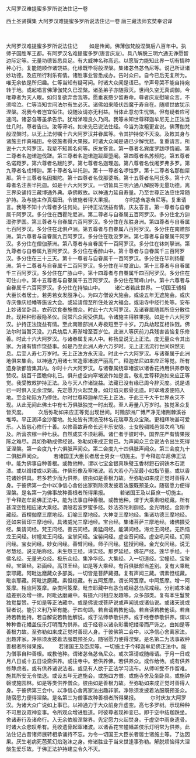 大阿罗汉难提蜜多罗所说法住记一卷


西土圣贤撰集
大阿罗汉难提蜜多罗所说法住记一卷
唐三藏法师玄奘奉诏译


　　

大阿罗汉难提蜜多罗所说法住记
　　如是传闻。佛薄伽梵般涅槃后八百年中。执师子国胜军王都。有阿罗汉名难提蜜多罗(唐言庆友)。具八解脱三明六通无诤愿智边际定等。无量功德皆悉具足。有大威神名称高远。以愿智力能知此界一切有情种种心行。复能随顺作诸饶益。化缘既毕将般涅槃。集诸苾刍苾刍尼等。说己所证诸妙功德。及应所行利乐有情。诸胜事业皆悉成办。告时众曰。自今已后无复所为。唯无余依是所归趣。仁等当知有疑可问。时诸大众闻是语已。举声号哭不能自持宛转于地。或起唱言佛薄伽梵久已涅槃。诸圣弟子亦随寂灭。世间久空无真调御。今唯尊者为天人眼。如何复欲弃舍我等。愿垂哀愍少留寿命。尊者庆友慰喻众言。不须啼泣。仁等当知世间法尔有生必灭。诸佛如来降伏四魔于寿自在。随顺世故犹示涅槃。况我今者岂宜恒住。设随汝请亦无利益。当体此意勿生忧恼。但有疑者应可速问。诸苾刍等虽承告示。犹增涕噎良久乃问。我等未知世尊释迦牟尼无上正法当住几时。尊者告曰。汝等谛听。如来先已说法住经。今当为汝粗更宣说。佛薄伽梵般涅槃时。以无上法付嘱十六大阿罗汉并眷属等。令其护持使不灭没。及敕其身与诸施主作真福田。令彼施者得大果报。时诸大众闻是语已少解忧悲。复重请言。所说十六大阿罗汉。我辈不知其名何等。庆友答言。第一尊者名宾度罗跋啰惰阇。第二尊者名迦诺迦伐蹉。第三尊者名迦诺迦跋厘堕阇。第四尊者名苏频陀。第五尊者名诺距罗。第六尊者名跋陀罗。第七尊者名迦理迦。第八尊者名伐阇罗弗多罗。第九尊者名戍博迦。第十尊者名半托迦。第十一尊者名啰怙罗。第十二尊者名那伽犀那。第十三尊者名因揭陀。第十四尊者名伐那婆斯。第十五尊者名阿氏多。第十六尊者名注荼半托迦。如是十六大阿罗汉。一切皆具三明六通八解脱等无量功德。离三界染诵持三藏博通外典。承佛敕故。以神通力延自寿量。乃至世尊正法应住常随护持。及与施主作真福田。令彼施者得大果报。
　　尔时苾刍苾刍尼等。复重请言。我等不知十六尊者多住何处。护持正法饶益有情。庆友答言。第一尊者与自眷属千阿罗汉。多分住在西瞿陀尼洲。第二尊者与自眷属五百阿罗汉。多分住北方迦湿弥罗国。第三尊者与自眷属六百阿罗汉。多分住在东胜身洲。第四尊者与自眷属七百阿罗汉。多分住在北俱卢洲。第五尊者与自眷属八百阿罗汉。多分住在南赡部洲。第六尊者与自眷属九百阿罗汉。多分住在耽没罗洲。第七尊者与自眷属千阿罗汉。多分住在僧伽荼洲。第八尊者与自眷属千一百阿罗汉。多分住在钵刺拏洲。第九尊者与自眷属九百阿罗汉。多分住在香醉山中。第十尊者与自眷属千三百阿罗汉。多分住在三十三天。第十一尊者与自眷属千一百阿罗汉。多分住在毕利扬瞿洲。第十二尊者与自眷属千二百阿罗汉。多分住在半度波山。第十三尊者与自眷属千三百阿罗汉。多分住在广胁山中。第十四尊者与自眷属千四百阿罗汉。多分住在可住山中。第十五尊者与自眷属千五百阿罗汉。多分住在鹫峰山中。第十六尊者与自眷属千六百阿罗汉。多分住在持轴山中。
　　诸仁者若此世界。一切国王辅相大臣长者居士。若男若女发殷净心。为四方僧设大施会。或设五年无遮施会。或庆寺庆像庆经幡等施设大会。或延请僧至所住处设大福会。或诣寺中经行处等。安布上妙诸坐卧具。衣药饮食奉施僧众。时此十六大阿罗汉。及诸眷属随其所应分散往赴。现种种形蔽隐圣仪。同常凡众密受供具。令诸施主得胜果报。如是十六大阿罗汉。护持正法饶益有情。至此南赡部洲人寿极短至于十岁。刀兵劫起互相诛戮。佛法尔时当暂灭没。刀兵劫后人寿渐增至百岁位。此洲人等厌前刀兵残害苦恼复乐修善。时此十六大阿罗汉。与诸眷属复来人中。称扬显说无上正法。度无量众令其出家。为诸有情作饶益事。如是乃至此洲人寿六万岁时。无上正法流行世间炽然无息。后至人寿七万岁时。无上正法方永灭没。时此十六大阿罗汉。与诸眷属于此洲地俱来集会。以神通力用诸七宝造窣堵波严丽高广。释迦牟尼如来应正等觉。所有遗身驮都皆集其内。尔时十六大阿罗汉。与诸眷属绕窣堵波以诸香花持用供养恭敬赞叹。绕百千匝瞻仰礼已。俱升虚空向窣堵波作如是言。敬礼世尊释迦如来应正等觉。我受教敕护持正法。及与天人作诸饶益。法藏已没有缘已周今辞灭度。说是语已一时俱入无余涅槃。先定愿力火起焚身。如灯焰灭骸骨无遗。时窣堵波便陷入地。至金轮际方乃停住。尔时世尊释迦牟尼无上正法。于此三千大千世界永灭不现。从此无间此佛土中有七万俱胝独觉一时出现。至人寿量八万岁时。独觉圣众复皆灭度。
　　次后弥勒如来应正等觉出现世间。时赡部洲广博严净无诸荆棘溪谷堆埠。平正润泽金沙覆地。处处皆有清池茂林名花瑞草及众宝聚。更相辉映甚可爱乐。人皆慈心修行十善。以修善故寿命长远丰乐安隐。士女殷稠城邑邻次鸡飞相及。所营农稼一种七获。自然成实不须耘耨。诸仁者于彼时中。国界庄严有情果报陈之难尽。具如弥勒成佛经说。弥勒如来成正觉已。为声闻众三会说法令出生死得证涅槃。第一会度九十六俱胝声闻众。第二会度九十四俱胝声闻众。第三会度九十二俱胝声闻众。
　　若诸国王大臣长者居士男女一切施主。于今释迦牟尼佛正法中。能为佛事自种善根。或教他种。谓以七宝金银真珠璧玉香材鋀石铜铁木石泥漆。或以缯缕或以彩画。作佛形像及窣堵波。若大若小乃至最小如指节量。或以香花诸妙供具。若多若少而为供养。彼由如是善根力故。至弥勒如来成正觉时善得人身。于彼佛第一会中以净信心舍俗出家剃除须发披着法服既预圣众。随宿愿力便得涅槃。是名第一为佛事故种善根者所得果报。
　　若诸国王及以臣庶一切施主。于今释迦牟尼佛正法中。能为法事自种善根。或教他种。谓于大乘素呾缆藏。所有甚深空性相应诸大乘经。谓般若波罗蜜多经。妙法芬陀利迦经。金光明经。金刚手藏经。首楞伽摩三摩地经。幻喻三摩地经。大神变三摩地经。集诸功德三摩地经。还如来智印三摩地经。具诸威光三摩地经。宝台经。集诸菩萨三摩地经。诸佛摄受经。集请问经。梵王问经。善吉问经。勇猛问经。能满问经。海龙王问经。无热恼龙王问经。树幢龙王问经。宝掌问经。宝髻问经。虚空音问经。虚空吼问经。幻网问经。宝女问经。妙女问经。善臂问经。师子问经。猛授问经。金光女问经。说无尽慧经。说无垢称经。未生怨王经。谛实经。那罗延经。佛花严经。莲华手经。十佛名经。无量光众经。极乐众经。集净华经。大集经。入一切道经。宝幢经。宝聚经。宝箧经。彩画经。高顶王经。如是等大乘经。有百俱胝部当差别。复有大乘毗柰耶藏。阿毗达磨藏众多部类。一切皆是菩萨藏摄。复有声闻三藏。谓素怛缆藏。毗柰耶藏。阿毗达磨藏。素怛缆藏。有五阿笈摩。谓长阿笈摩。中阿笈摩。增一阿笈摩。相应阿笈摩。杂类阿笈摩。毗柰耶藏中有苾刍戒经苾刍尼戒经。分别戒本诸蕴差别及增一律。阿毗达磨藏中。有摄六问相应发趣等。众多部类。复有本生鬘赞独觉鬘赞。于如是等正法藏中。或是佛说或菩萨说或声闻说或诸仙说。或诸天说或智者说。能引义利乃至有能。于四句颂。若自诵若教他诵。若自读若教他读。若自持若教他持。若自解说若教他解说。或于法师恭敬供养。或于经卷恭敬供养。谓以种种香花幡盖伎乐灯明而为供养。或于经卷以诸杂彩囊帊缕带而严饰之。由如是等善根力故。至弥勒如来成正觉时善现人身。于彼佛第二会中。以净信心舍离家法。出趣非家。净除须发披着法服既预圣众。随宿愿力便得涅槃。是名第二为法事故种善根者所得果报。
　　若诸国王及臣庶等。一切施主于今释迦牟尼佛正法中。能为僧事自种善根。或教他种。谓诸苾刍苾刍尼众。或次第请或随缘请。于月一日或月八日或十五日设斋供养。或往寺中。若供养佛。若供养众。或作给侍。或有供养修静虑者。或有供养诸说法者。或见有人欲于正法学习流布。从师听受不作留难。施其所安无令怯退。或设五年无遮施会。或施四方僧。或施寺舍及坐卧具。或施钟磬或施园林。如是等类供养僧众。彼由如是善根力故。至弥勒如来成正觉时善得人身。于彼佛第三会中。以净信心舍离家法出趣非家。净除须发披着法服既预圣众。随宿愿力便得涅槃。是名第三为僧事故种善根者所得果报。
　　尔时庆友大阿罗汉。为诸大众广说如上事已。以神通力于大众前身升虚空。高七多罗树。示现种种不可思议双神变事。令所观众增进胜道。时彼尊者现神变已。即于空中结跏趺坐。舍诸寿行及诸命行。入无余依般涅槃界。先定愿力火起焚身。于虚空中雨身遗骨。时诸大众悲叹希有。竞收遗骨起窣堵波。以诸香花宝幢幡盖伎乐灯明常为供养。此法住记古昔诸师展转相承诵持不忘。为令一切国王大臣长者居士诸施主等。了达因果。厌生老病死芭蕉幻焰泡沫之身。修诸胜业于当来世逢事弥勒。解脱烦恼得大涅槃生爱乐故。于佛正法护持建立令久不灭。


